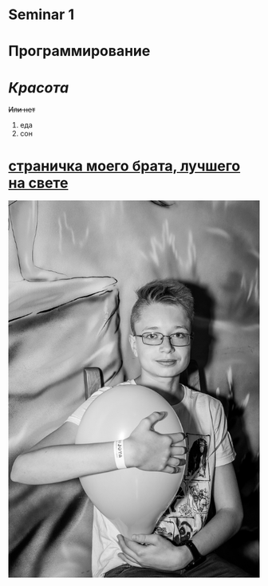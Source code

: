 # Seminar 1
# **Программирование**
# ***Красота***
~~Или нет~~
1. еда
2. сон
# [страничка моего брата, лучшего на свете](https://vk.com/id345331967)
![Лёша](https://github.com/starvlada/13.09/blob/master/%D0%BB%D1%91%D1%85%D0%B0.jpg "лучший")
